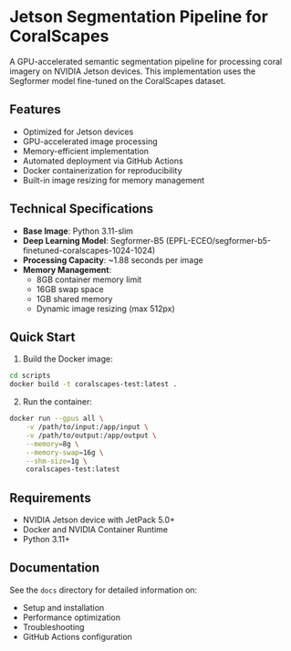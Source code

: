# Jetson Segmentation Pipeline for CoralScapes

A GPU-accelerated semantic segmentation pipeline for processing coral imagery on NVIDIA Jetson devices. This implementation uses the Segformer model fine-tuned on the CoralScapes dataset.

## Features

- Optimized for Jetson devices
- GPU-accelerated image processing
- Memory-efficient implementation
- Automated deployment via GitHub Actions
- Docker containerization for reproducibility
- Built-in image resizing for memory management

## Technical Specifications

- **Base Image**: Python 3.11-slim
- **Deep Learning Model**: Segformer-B5 (EPFL-ECEO/segformer-b5-finetuned-coralscapes-1024-1024)
- **Processing Capacity**: ~1.88 seconds per image
- **Memory Management**:
  - 8GB container memory limit
  - 16GB swap space
  - 1GB shared memory
  - Dynamic image resizing (max 512px)

## Quick Start

1. Build the Docker image:
```bash
cd scripts
docker build -t coralscapes-test:latest .
```

2. Run the container:
```bash
docker run --gpus all \
    -v /path/to/input:/app/input \
    -v /path/to/output:/app/output \
    --memory=8g \
    --memory-swap=16g \
    --shm-size=1g \
    coralscapes-test:latest
```

## Requirements

- NVIDIA Jetson device with JetPack 5.0+
- Docker and NVIDIA Container Runtime
- Python 3.11+

## Documentation

See the `docs` directory for detailed information on:
- Setup and installation
- Performance optimization
- Troubleshooting
- GitHub Actions configuration
